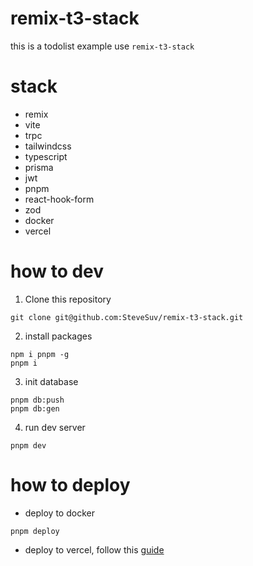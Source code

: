 # remix-t3-stack

this is a todolist example use `remix-t3-stack`

# stack

- remix
- vite
- trpc
- tailwindcss
- typescript
- prisma
- jwt
- pnpm
- react-hook-form
- zod
- docker
- vercel

# how to dev

1. Clone this repository

```
git clone git@github.com:SteveSuv/remix-t3-stack.git
```

2. install packages

```
npm i pnpm -g
pnpm i
```

3. init database

```
pnpm db:push
pnpm db:gen
```

4. run dev server

```
pnpm dev
```

# how to deploy

- deploy to docker

```
pnpm deploy
```

- deploy to vercel, follow this [guide](https://vercel.com/docs/frameworks/remix)
